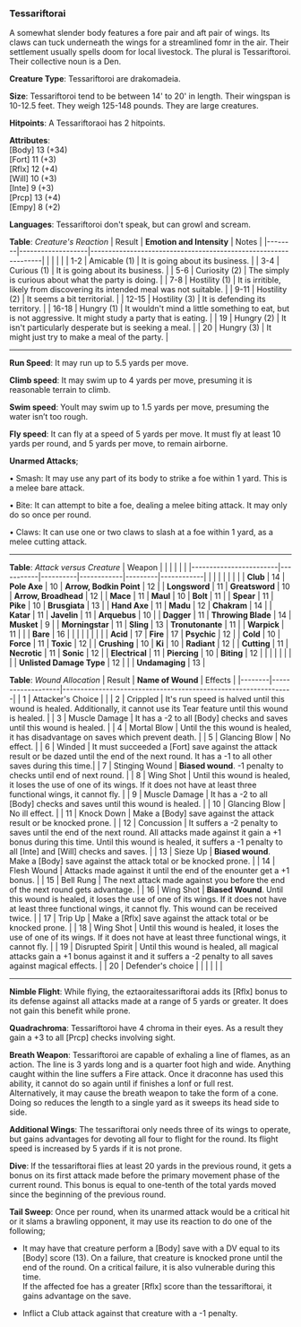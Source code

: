 ### Tessariftorai
A somewhat slender body features a fore pair and aft pair of wings. Its claws can tuck underneath the wings for a streamlined fomr in the air. Their settlement usually spells doom for local livestock. The plural is Tessariftoroi. Their collective noun is a Den.

**Creature Type**: Tessariftoroi are drakomadeia.

**Size**: Tessariftoroi tend to be between 14' to 20' in length. Their wingspan is 10-12.5 feet. They weigh 125-148 pounds. They are large creatures.

**Hitpoints**: A Tessariftoraoi has 2 hitpoints.

**Attributes**:  
[Body] 13 (+34)  
[Fort] 11 (+3)  
[Rflx] 12 (+4)  
[Will] 10 (+3)  
[Inte] 9  (+3)  
[Prcp] 13 (+4)  
[Empy] 8  (+2)  

**Languages**: Tessariftoroi don't speak, but can growl and scream.

**Table**: *Creature's Reaction*
| Result | **Emotion and Intensity** | Notes        |
|--------|-------------------|----------------------------------------------------------------|
|        |                                                |                                   |
|   1-2  | Amicable (1)  | It is going about its business. |
|   3-4  | Curious (1)   | It is going about its business. |
|   5-6  | Curiosity (2) | The simply is curious about what the party is doing. |
|   7-8  | Hostility (1) | It is irritible, likely from discovering its intended meal was not suitable. |
|  9-11  | Hostility (2) | It seems a bit territorial. |
|  12-15 | Hostility (3) | It is defending its territory. |
|  16-18 | Hungry (1)    | It wouldn't mind a little something to eat, but is not aggressive. It might study a party that is eating. |
|   19   | Hungry (2)    | It isn't particularly desperate but is seeking a meal. |
|   20   | Hungry (3)    | It might just try to make a meal of the party. |

-----

**Run Speed**: It may run up to 5.5 yards per move.

**Climb speed**: It may swim up to 4 yards per move, presuming it is reasonable terrain to climb.

**Swim speed**: YouIt may swim up to 1.5 yards per move, presuming the water isn’t too rough.

**Fly speed**: It can fly at a speed of 5 yards per move. It must fly at least 10 yards per round, and 5 yards per move, to remain airborne.

**Unarmed Attacks**;

 • Smash: It may use any part of its body to strike a foe within 1 yard. This is a melee bare attack.

 • Bite: It can attempt to bite a foe, dealing a melee biting attack. It may only do so once per round.

 • Claws: It can use one or two claws to slash at a foe within 1 yard, as a melee cutting attack.

-----

**Table**: *Attack versus Creature*
| Weapon                 |          |            |         |            |         |
|------------------------|-----------|----------|------------|---------|------------|
|                        |          |            |         |            |         |
| **Club**                   | 14   | **Pole Axe**         | 10    | **Arrow, Bodkin Point**    | 12   |
| **Longsword**              | 11   | **Greatsword**       | 10    | **Arrow, Broadhead**       | 12   |
| **Mace**                   | 11   | **Maul**             | 10    | **Bolt** | 11   |
| **Spear**                  | 11    | **Pike**            | 10    | **Brusgiata** | 13    |
| **Hand Axe**               | 11    | **Madu**            | 12     | **Chakram** | 14   |
| **Katar**                  | 11    | **Javelin**         | 11    | **Arquebus** | 10  |
| **Dagger**                 | 11     | **Throwing Blade** | 14    | **Musket** | 9   |
| **Morningstar**            | 11    | **Sling**           | 13    | **Tronutonante** | 11    |
| **Warpick**                | 11    |              |              | **Bare**            | 16   |
|                        |           |          |            |         |            |
| **Acid**                   | 17     | **Fire**          | 17     | **Psychic** | 12     |
| **Cold**                   | 10     | **Force**         | 11     | **Toxic**  | 12     |
| **Crushing**               | 10     | **Ki**            | 10     | **Radiant** | 12     |
| **Cutting**                | 11     | **Necrotic**      | 11     | **Sonic** | 12    |
| **Electrical**             | 11     | **Piercing**      | 10     | **Biting** | 12    |
|                        |           |          |            |         |            |
| **Unlisted Damage Type** | 12 |    |     | **Undamaging** | 13 |

**Table**: *Wound Allocation*
| Result | **Name of Wound** | Effects                                                        |
|--------|-------------------|----------------------------------------------------------------|
|   1    | Attacker's Choice |                                                                |
|   2    | Crippled          | It's run speed is halved until this wound is healed. Additionally, it cannot use its Tear feature until this wound is healed.      |
|   3    | Muscle Damage     | It has a -2 to all [Body] checks and saves until this wound is healed. |
|   4    | Mortal Blow       | Until the this wound is healed, it has disadvantage on saves which prevent death. |
|   5    | Glancing Blow     | No effect. |
|   6    | Winded            | It must succeeded a [Fort] save against the attack result or be dazed until the end of the next round. It has a -1 to all other saves during this time.|
|   7    | Stinging Wound    | **Biased wound**. -1 penalty to checks until end of next round. |
|   8    | Wing Shot         | Until this wound is healed, it loses the use of one of its wings. If it does not have at least three functional wings, it cannot fly. |
|   9    | Muscle Damage     | It has a -2 to all [Body] checks and saves until this wound is healed. |
|   10   | Glancing Blow     | No ill effect. |
|   11   | Knock Down        | Make a [Body] save against the attack result or be knocked prone. |
|   12   | Concussion        | It suffers a -2 penalty to saves until the end of the next round. All attacks made against it gain a +1 bonus during this time. Until this wound is healed, it suffers a -1 penalty to all [Inte] and [Will] checks and saves. |
|   13   | Sieze Up          | **Biased wound**. Make a [Body] save against the attack total or be knocked prone. |
|   14   | Flesh Wound       | Attacks made against it until the end of the enounter get a +1 bonus. |
|   15   | Bell Rung         | The next attack made against you before the end of the next round gets advantage.  |
|   16   | Wing Shot         | **Biased Wound**. Until this wound is healed, it loses the use of one of its wings. If it does not have at least three functional wings, it cannot fly. This wound can be received twice. |
|   17   | Trip Up           | Make a [Rflx] save against the attack total or be knocked prone.                                  |
|   18   | Wing Shot         | Until this wound is healed, it loses the use of one of its wings. If it does not have at least three functional wings, it cannot fly. |
|   19   | Disrupted Spirit  | Until this wound is healed, all magical attacks gain a +1 bonus against it and it suffers a -2 penalty to all saves against magical effects. |
|   20   | Defender's choice |                                   |
|        |                                                |                                   |

-----

**Nimble Flight**: While flying, the eztaoraitessariftorai adds its [Rflx] bonus to its defense against all attacks made at a range of 5 yards or greater. It does not gain this benefit while prone.

**Quadrachroma**: Tessariftoroi have 4 chroma in their eyes. As a result they gain a +3 to all [Prcp] checks involving sight.

**Breath Weapon**: Tessariftoroi are capable of exhaling a line of flames, as an action. The line is 3 yards long and is a quarter foot high and wide. Anything caught within the line suffers a Fire attack. Once it draconne has used this ability, it cannot do so again until if finishes a lonf or full rest.  
Alternatively, it may cause the breath weapon to take the form of a cone. Doing so reduces the length to a single yard as it sweeps its head side to side.

**Additional Wings**: The tessariftorai only needs three of its wings to operate, but gains advantages for devoting all four to flight for the round. Its flight speed is increased by 5 yards if it is not prone.

**Dive**: If the tessariftorai flies at least 20 yards in the previous round, it gets a bonus on its first attack made before the primary movement phase of the current round. This bonus is equal to one-tenth of the total yards moved since the beginning of the previous round.

**Tail Sweep**: Once per round, when its unarmed attack would be a critical hit or it slams a brawling opponent, it may use its reaction to do one of the following;

* It may have that creature perform a [Body] save with a DV equal to its [Body] score (13). On a failure, that creature is knocked prone until the end of the round. On a critical failure, it is also vulnerable during this time.  
If the affected foe has a greater [Rflx] score than the tessariftorai, it gains advantage on the save.

* Inflict a Club attack against that creature with a -1 penalty.
